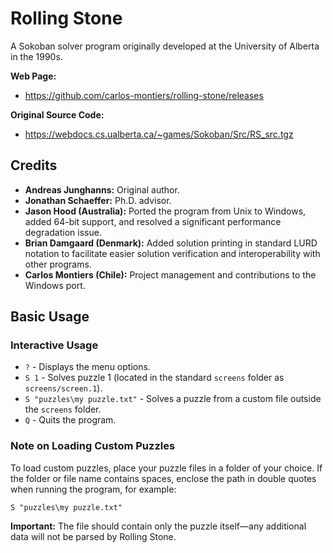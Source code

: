 # Rolling Stone

A Sokoban solver program originally developed at the University of Alberta in the 1990s.

**Web Page:**
* https://github.com/carlos-montiers/rolling-stone/releases

**Original Source Code:**
* https://webdocs.cs.ualberta.ca/~games/Sokoban/Src/RS_src.tgz

## Credits

- **Andreas Junghanns:** Original author.
- **Jonathan Schaeffer:** Ph.D. advisor.
- **Jason Hood (Australia):** Ported the program from Unix to Windows, added 64-bit support, and resolved a significant performance degradation issue.
- **Brian Damgaard (Denmark):** Added solution printing in standard LURD notation to facilitate easier solution verification and interoperability with other programs.
- **Carlos Montiers (Chile):** Project management and contributions to the Windows port.

## Basic Usage

### Interactive Usage

- `?` - Displays the menu options.
- `S 1` - Solves puzzle 1 (located in the standard `screens` folder as `screens/screen.1`).
- `S "puzzles\my puzzle.txt"` - Solves a puzzle from a custom file outside the `screens` folder.
- `Q` - Quits the program.

### Note on Loading Custom Puzzles

To load custom puzzles, place your puzzle files in a folder of your choice. If the folder or file name contains spaces, enclose the path in double quotes when running the program, for example:

`S "puzzles\my puzzle.txt"`

**Important:** The file should contain only the puzzle itself—any additional data will not be parsed by Rolling Stone.

